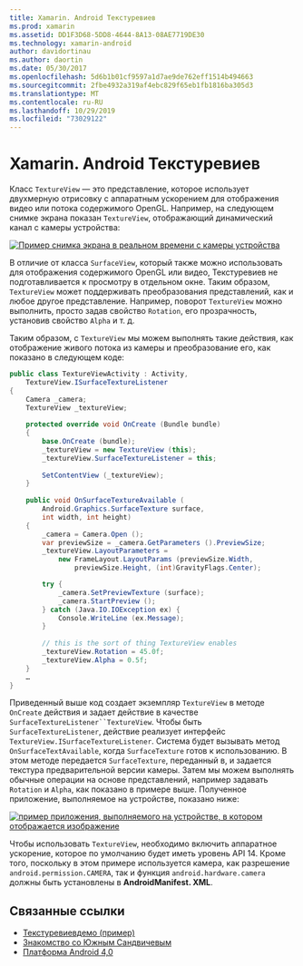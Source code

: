 ```yaml
---
title: Xamarin. Android Текстуревиев
ms.prod: xamarin
ms.assetid: DD1F3D68-5DD8-4644-8A13-08AE7719DE30
ms.technology: xamarin-android
author: davidortinau
ms.author: daortin
ms.date: 05/30/2017
ms.openlocfilehash: 5d6b1b01cf9597a1d7ae9de762eff1514b494663
ms.sourcegitcommit: 2fbe4932a319af4ebc829f65eb1fb1816ba305d3
ms.translationtype: MT
ms.contentlocale: ru-RU
ms.lasthandoff: 10/29/2019
ms.locfileid: "73029122"
---
```

# <a name="xamarinandroid-textureview"></a>Xamarin. Android Текстуревиев

Класс `TextureView` — это представление, которое использует двухмерную отрисовку с аппаратным ускорением для отображения видео или потока содержимого OpenGL. Например, на следующем снимке экрана показан `TextureView`, отображающий динамический канал с камеры устройства:

[![Пример снимка экрана в реальном времени с камеры устройства](texture-view-images/22-textureviewcamera.png)](texture-view-images/22-textureviewcamera.png#lightbox)

В отличие от класса `SurfaceView`, который также можно использовать для отображения содержимого OpenGL или видео, Текстуревиев не подготавливается к просмотру в отдельном окне.
Таким образом, `TextureView` может поддерживать преобразования представлений, как и любое другое представление. Например, поворот `TextureView` можно выполнить, просто задав свойство `Rotation`, его прозрачность, установив свойство `Alpha` и т. д.

Таким образом, с `TextureView` мы можем выполнять такие действия, как отображение живого потока из камеры и преобразование его, как показано в следующем коде:

```csharp
public class TextureViewActivity : Activity,
    TextureView.ISurfaceTextureListener
{
    Camera _camera;
    TextureView _textureView;
       
    protected override void OnCreate (Bundle bundle)
    {
        base.OnCreate (bundle);
        _textureView = new TextureView (this);
        _textureView.SurfaceTextureListener = this;
           
        SetContentView (_textureView);
    }
       
    public void OnSurfaceTextureAvailable (
        Android.Graphics.SurfaceTexture surface,
        int width, int height)
    {
        _camera = Camera.Open ();
        var previewSize = _camera.GetParameters ().PreviewSize;
        _textureView.LayoutParameters =
            new FrameLayout.LayoutParams (previewSize.Width,
                previewSize.Height, (int)GravityFlags.Center);

        try {
            _camera.SetPreviewTexture (surface);
            _camera.StartPreview ();
        } catch (Java.IO.IOException ex) {
            Console.WriteLine (ex.Message);
        }
           
        // this is the sort of thing TextureView enables
        _textureView.Rotation = 45.0f;
        _textureView.Alpha = 0.5f;
    }
    …
}
```

Приведенный выше код создает экземпляр `TextureView` в методе `OnCreate` действия и задает действие в качестве `SurfaceTextureListener``TextureView`. Чтобы быть `SurfaceTextureListener`, действие реализует интерфейс `TextureView.ISurfaceTextureListener`. Система будет вызывать метод `OnSurfaceTextAvailable`, когда `SurfaceTexture` готов к использованию. В этом методе передается `SurfaceTexture`, переданный в, и задается текстура предварительной версии камеры. Затем мы можем выполнять обычные операции на основе представлений, например задавать `Rotation` и `Alpha`, как показано в примере выше. Полученное приложение, выполняемое на устройстве, показано ниже:

[![пример приложения, выполняемого на устройстве, в котором отображается изображение](texture-view-images/17-textureviewdemo.png)](texture-view-images/17-textureviewdemo.png#lightbox)

Чтобы использовать `TextureView`, необходимо включить аппаратное ускорение, которое по умолчанию будет иметь уровень API 14. Кроме того, поскольку в этом примере используется камера, как разрешение `android.permission.CAMERA`, так и функция `android.hardware.camera` должны быть установлены в **AndroidManifest. XML**.

## <a name="related-links"></a>Связанные ссылки

- [Текстуревиевдемо (пример)](https://docs.microsoft.com/samples/xamarin/monodroid-samples/textureviewdemo)
- [Знакомство со Южным Сандвичевым](https://www.android.com/about/ice-cream-sandwich/)
- [Платформа Android 4,0](https://developer.android.com/sdk/android-4.0.html)
